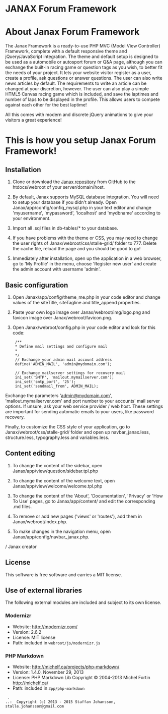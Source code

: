 JANAX Forum Framework 
=========

# About Janax Forum Framework #

The Janax Framework is a ready-to-use PHP MVC (Model View Controller) Framework,
complete with a default responsive theme and jQuery/JavaScript integration. 
The theme and default setup is designed to be used as a automobile or autosport 
forum or Q&A page, although you can exchange the built-in racing game or question tags 
as you wish, to better fit the needs of your project. It lets your website visitor 
register as a user, create a profile, ask questions or answer questions. The user 
can also write news articles by default. The requirements to write an article can be 
changed at your discretion, however. The user can also play a simple HTML5 Canvas 
racing game which is included, and save the laptimes and number of laps to be displayed in
the profile. This allows users to compete against each other for the best laptime!

All this comes with modern and discrete jQuery animations to give your visitors a great experience!


# This is how you setup Janax Forum Framework! #


## Installation ##

1. Clone or download the [Janax repository](https://github.com/stjo15/janax) from GitHub to the htdocs/webroot of your server/domain/host.

2. By default, Janax supports MySQL database integration. You will need to setup your 
database if you didn't already. Open Janax/app/config/confiq_mysql.php in your text editor and change
'myusername', 'mypassword', 'localhost' and 'mydbname' according to your environment.

3. Import all .sql files in db-tables/* to your database.

4. If you have problems with the theme or CSS, you may need to change the user rights 
of Janax/webroot/css/stalle-grid/ folder to 777. Delete the cache file, reload the page and
you should be good to go!

5. Immediately after installation, open up the application in a web browser, go to 'My Profile'
in the menu, choose 'Register new user' and create the admin account with username 'admin'.

## Basic configuration ##

1. Open Janax/app/config/theme_me.php in your code editor and change values of the siteTitle, siteTagline and title_append properties.

2. Paste your own logo image over Janax/webroot/img/logo.png and favicon image over Janax/webroot/favicon.png.

3. Open Janax/webroot/config.php in your code editor and look for this code:

        /**
        * Define mail settings and configure mail
        *
        */
        // Exchange your admin mail account address
        define('ADMIN_MAIL', 'admin@mydomain.com'); 

        // Exchange mailserver settings for recovery mail
        ini_set('SMTP', 'mailout.mymailserver.com'); 
        ini_set('smtp_port', '25'); 
        ini_set('sendmail_from', ADMIN_MAIL); 

Exchange the parameters 'admin@mydomain.com', 'mailout.mymailserver.com' and port number to your 
accounts' mail server options. If unsure, ask your web service provider / web host. These 
settings are important for sending automatic emails to your users, like password recovery.

Finally, to customize the CSS style of your application, go to Janax/webroot/css/stalle-grid/
folder and open up navbar_janax.less, structure.less, typography.less and variables.less.

## Content editing ##

1. To change the content of the sidebar, open Janax/app/view/question/sidebar.tpl.php

2. To change the content of the welcome text, open Janax/app/view/welcome/welcome.tpl.php

3. To change the content of the 'About', 'Documentation', 'Privacy' or 'How To Use' pages, 
go to Janax/app/content/ and edit the corresponding .md files.

4. To remove or add new pages ('views' or 'routes'), add them in Janax/webroot/index.php. 

5. To make changes in the navigation menu, open Janax/app/config/navbar_janax.php.

/ Janax creator



License
------------------

This software is free software and carries a MIT license.



Use of external libraries
-----------------------------------

The following external modules are included and subject to its own license.



### Modernizr
* Website: http://modernizr.com/
* Version: 2.6.2
* License: MIT license
* Path: included in `webroot/js/modernizr.js`



### PHP Markdown
* Website: http://michelf.ca/projects/php-markdown/
* Version: 1.4.0, November 29, 2013
* License: PHP Markdown Lib Copyright © 2004-2013 Michel Fortin http://michelf.ca/
* Path: included in `3pp/php-markdown`

```
 .  
..:  Copyright (c) 2013 - 2015 Staffan Johansson, stalle.johansson@gmail.com
```
